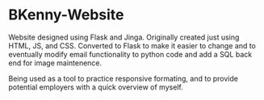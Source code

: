 # BKenny-Website

Website designed using Flask and Jinga. Originally created just using HTML, JS, and CSS. 
Converted to Flask to make it easier to change and to eventually modify email functionality to python code and add a SQL back end for 
image maintenence. 

Being used as a tool to practice responsive formating, and to provide potential employers with a quick overview of myself.

